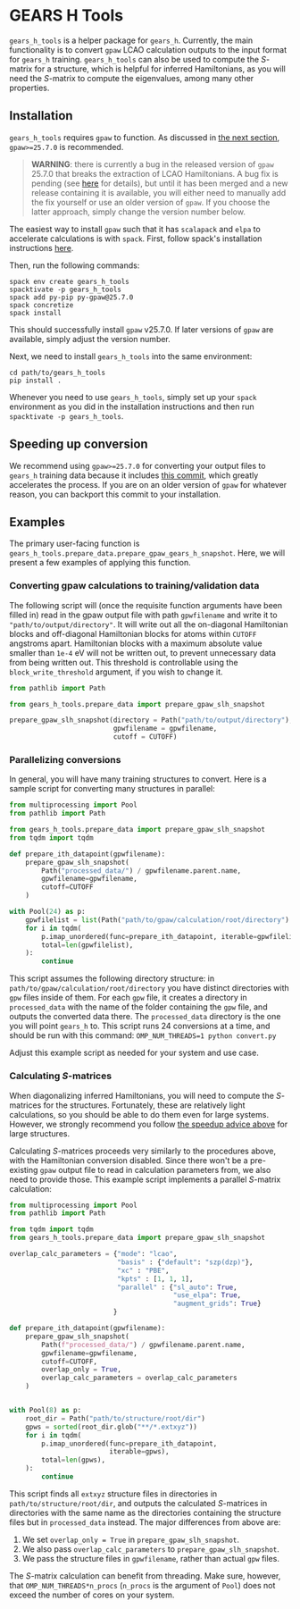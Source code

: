 # GEARS H Tools

`gears_h_tools` is a helper package for `gears_h`.
Currently, the main functionality is to convert `gpaw` LCAO calculation outputs to the input format for `gears_h` training.
`gears_h_tools` can also be used to compute the $S$-matrix for a structure, which is helpful for inferred Hamiltonians, as you will need the $S$-matrix to compute the eigenvalues, among many other properties.

## Installation

`gears_h_tools` requires `gpaw` to function.
As discussed in [the next section](#speeding-up-conversion), `gpaw>=25.7.0` is recommended.

> **WARNING**: there is currently a bug in the released version of `gpaw` 25.7.0 that breaks the extraction of LCAO Hamiltonians.
> A bug fix is pending (see [here](https://gitlab.com/gpaw/gpaw/-/merge_requests/2836) for details), but until it has been merged and a new release containing it is available, you will either need to manually add the fix yourself or use an older version of `gpaw`. If you choose the latter approach, simply change the version number below.

The easiest way to install `gpaw` such that it has `scalapack` and `elpa` to accelerate calculations is with `spack`.
First, follow spack's installation instructions [here](https://github.com/spack/spack?tab=readme-ov-file#installation).

Then, run the following commands:
```shell
spack env create gears_h_tools
spacktivate -p gears_h_tools
spack add py-pip py-gpaw@25.7.0
spack concretize
spack install
```

This should successfully install `gpaw` v25.7.0. 
If later versions of `gpaw` are available, simply adjust the version number.

Next, we need to install `gears_h_tools` into the same environment:

```shell
cd path/to/gears_h_tools
pip install .
```

Whenever you need to use `gears_h_tools`, simply set up your `spack` environment as you did in the installation instructions and then run `spacktivate -p gears_h_tools`.

## Speeding up conversion

We recommend using `gpaw>=25.7.0` for converting your output files to `gears_h` training data because it includes [this commit](https://gitlab.com/gpaw/gpaw/-/merge_requests/2817), which greatly accelerates the process.
If you are on an older version of `gpaw` for whatever reason, you can backport this commit to your installation.

## Examples

The primary user-facing function is `gears_h_tools.prepare_data.prepare_gpaw_gears_h_snapshot`.
Here, we will present a few examples of applying this function.

### Converting gpaw calculations to training/validation data

The following script will (once the requisite function arguments have been filled in) read in the gpaw output file with path `gpwfilename` and write it to `"path/to/output/directory"`.
It will write out all the on-diagonal Hamiltonian blocks and off-diagonal Hamiltonian blocks for atoms within `CUTOFF` angstroms apart.
Hamiltonian blocks with a maximum absolute value smaller than `1e-4` eV will not be written out, to prevent unnecessary data from being written out.
This threshold is controllable using the `block_write_threshold` argument, if you wish to change it.

```python
from pathlib import Path

from gears_h_tools.prepare_data import prepare_gpaw_slh_snapshot

prepare_gpaw_slh_snapshot(directory = Path("path/to/output/directory"),
                          gpwfilename = gpwfilename, 
                          cutoff = CUTOFF)
```

### Parallelizing conversions

In general, you will have many training structures to convert.
Here is a sample script for converting many structures in parallel:

```python
from multiprocessing import Pool
from pathlib import Path

from gears_h_tools.prepare_data import prepare_gpaw_slh_snapshot
from tqdm import tqdm

def prepare_ith_datapoint(gpwfilename):
    prepare_gpaw_slh_snapshot(
        Path("processed_data/") / gpwfilename.parent.name,
        gpwfilename=gpwfilename, 
        cutoff=CUTOFF
    )

with Pool(24) as p:
    gpwfilelist = list(Path("path/to/gpaw/calculation/root/directory").glob("**/*.gpw"))
    for i in tqdm(
        p.imap_unordered(func=prepare_ith_datapoint, iterable=gpwfilelist),
        total=len(gpwfilelist),
    ):
        continue
```

This script assumes the following directory structure: in `path/to/gpaw/calculation/root/directory` you have distinct directories with `gpw` files inside of them.
For each `gpw` file, it creates a directory in `processed_data` with the name of the folder containing the `gpw` file, and outputs the converted data there.
The `processed_data` directory is the one you will point `gears_h` to.
This script runs 24 conversions at a time, and should be run with this command: `OMP_NUM_THREADS=1 python convert.py`

Adjust this example script as needed for your system and use case.

### Calculating $S$-matrices

When diagonalizing inferred Hamiltonians, you will need to compute the $S$-matrices for the structures.
Fortunately, these are relatively light calculations, so you should be able to do them even for large systems.
However, we strongly recommend you follow [the speedup advice above](#speeding-up-conversion) for large structures.

Calculating $S$-matrices proceeds very similarly to the procedures above, with the Hamiltonian conversion disabled.
Since there won't be a pre-existing `gpaw` output file to read in calculation parameters from, we also need to provide those.
This example script implements a parallel $S$-matrix calculation:

```python
from multiprocessing import Pool
from pathlib import Path

from tqdm import tqdm
from gears_h_tools.prepare_data import prepare_gpaw_slh_snapshot

overlap_calc_parameters = {"mode": "lcao",
                           "basis" : {"default": "szp(dzp)"},
                           "xc" : "PBE",
                           "kpts" : [1, 1, 1],
                           "parallel" : {"sl_auto": True,
                                         "use_elpa": True,
                                         "augment_grids": True}
                          }

def prepare_ith_datapoint(gpwfilename):
    prepare_gpaw_slh_snapshot(
        Path(f"processed_data/") / gpwfilename.parent.name,
        gpwfilename=gpwfilename,
        cutoff=CUTOFF,
        overlap_only = True,
        overlap_calc_parameters = overlap_calc_parameters
    )


with Pool(8) as p:
    root_dir = Path("path/to/structure/root/dir")
    gpws = sorted(root_dir.glob("**/*.extxyz"))
    for i in tqdm(
        p.imap_unordered(func=prepare_ith_datapoint,
                         iterable=gpws),
        total=len(gpws),
    ):
        continue

```

This script finds all `extxyz` structure files in directories in `path/to/structure/root/dir`, and outputs the calculated $S$-matrices in directories with the same name as the directories containing the structure files but in `processed_data` instead.
The major differences from above are:
1. We set `overlap_only = True` in `prepare_gpaw_slh_snapshot`.
2. We also pass `overlap_calc_parameters` to `prepare_gpaw_slh_snapshot`.
3. We pass the structure files in `gpwfilename`, rather than actual `gpw` files.

The $S$-matrix calculation can benefit from threading.
Make sure, however, that `OMP_NUM_THREADS*n_procs` (`n_procs` is the argument of `Pool`) does not exceed the number of cores on your system.
